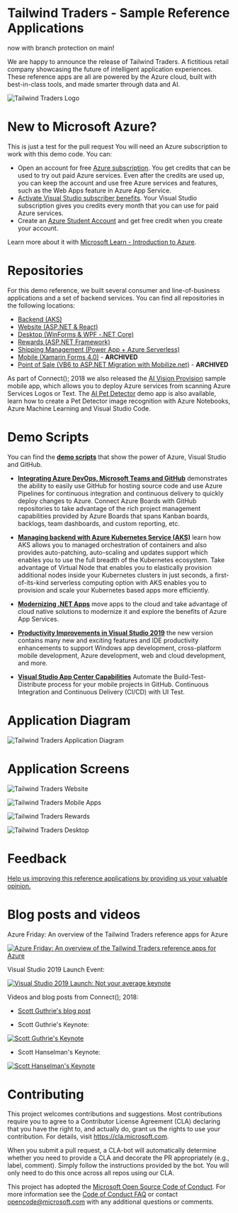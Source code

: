 # Tailwind Traders - Sample Reference Applications

now with branch protection on main!

We are happy to announce the release of Tailwind Traders. A fictitious retail company showcasing the future of intelligent application experiences. These reference apps are all are powered by the Azure cloud, built with best-in-class tools, and made smarter through data and AI.

![Tailwind Traders Logo](Documents/Images/Logo.png)

# New to Microsoft Azure?
This is just a test for the pull request
You will need an Azure subscription to work with this demo code. You can:

- Open an account for free [Azure subscription](https://azure.microsoft.com/free/). You get credits that can be used to try out paid Azure services. Even after the credits are used up, you can keep the account and use free Azure services and features, such as the Web Apps feature in Azure App Service.
- [Activate Visual Studio subscriber benefits](https://azure.microsoft.com/pricing/member-offers/credit-for-visual-studio-subscribers/). Your Visual Studio subscription gives you credits every month that you can use for paid Azure services.
- Create an [Azure Student Account](https://azure.microsoft.com/free/students/) and get free credit when you create your account.

Learn more about it with [Microsoft Learn - Introduction to Azure](https://docs.microsoft.com/learn/azure).

# Repositories

For this demo reference, we built several consumer and line-of-business applications and a set of backend services. You can find all repositories in the following locations:

* [Backend (AKS)](https://github.com/Microsoft/TailwindTraders-Backend)
* [Website (ASP.NET & React)](https://github.com/Microsoft/TailwindTraders-Website)
* [Desktop (WinForms & WPF -.NET Core)](https://github.com/Microsoft/TailwindTraders-Desktop)
* [Rewards (ASP.NET Framework)](https://github.com/Microsoft/TailwindTraders-Rewards)
* [Shipping Management (Power App + Azure Serverless)](https://github.com/microsoft/TailwindTraders-ShippingManagement)
* [Mobile (Xamarin Forms 4.0)](https://github.com/Microsoft/TailwindTraders-Mobile) - **ARCHIVED**
* [Point of Sale (VB6 to ASP.NET Migration with Mobilize.net)](https://github.com/microsoft/TailwindTraders-PointOfSale) - **ARCHIVED**

As part of Connect(); 2018 we also released the [AI Vision Provision](https://github.com/Microsoft/AIVisualProvision) sample mobile app, which allows you to deploy Azure services from scanning Azure Services Logos or Text. The [AI Pet Detector](https://github.com/Microsoft/connect-petdetector) demo app is also available, learn how to create a Pet Detector image recognition with Azure Notebooks, Azure Machine Learning and Visual Studio Code.

# Demo Scripts

You can find the **[demo scripts](Documents/DemoScripts)** that show the power of Azure, Visual Studio and GitHub.

 * **[Integrating Azure DevOps, Microsoft Teams and GitHub](https://github.com/microsoft/TailwindTraders/tree/master/Documents/DemoScripts/Integrating%20Azure%20DevOps%2C%20Microsoft%20Teams%20and%20GitHub#integrating-azure-devops-microsoft-teams-and-github)**  demonstrates the ability to easily use GitHub for hosting source code and use Azure Pipelines for continuous integration and continuous delivery to quickly deploy changes to Azure. Connect Azure Boards with GitHub repositories to take advantage of the rich project management capabilities provided by Azure Boards that spans Kanban boards, backlogs, team dashboards, and custom reporting, etc.
 
* **[Managing backend with Azure Kubernetes Service (AKS)](https://github.com/Microsoft/TailwindTraders/tree/master/Documents/DemoScripts/Managing%20backend%20with%20Azure%20Kubernetes%20Service%20(AKS))** learn how AKS allows you to managed orchestration of containers and also provides auto-patching, auto-scaling and updates support which enables you to use the full breadth of the Kubernetes ecosystem. Take advantage of Virtual Node that enables you to elastically provision additional nodes inside your Kubernetes clusters in just seconds, a first-of-its-kind serverless computing option with AKS enables you to provision and scale your Kubernetes based apps more efficiently.

* **[Modernizing .NET Apps](https://github.com/Microsoft/TailwindTraders/tree/master/Documents/DemoScripts/Modernizing%20.NET%20Apps)** move apps to the cloud and take advantage of cloud native solutions to modernize it and explore the benefits of Azure App Services.

* **[Productivity Improvements in Visual Studio 2019](https://github.com/Microsoft/TailwindTraders/tree/master/Documents/DemoScripts/Productivity%20Improvements%20in%20Visual%20Studio%202019)** the new version contains many new and exciting features and IDE productivity enhancements to support Windows app development, cross-platform mobile development, Azure development, web and cloud development, and more.

* **[Visual Studio App Center Capabilities](https://github.com/Microsoft/TailwindTraders/tree/master/Documents/DemoScripts/Visual%20Studio%20App%20Center%20Capabilities)** Automate the Build-Test-Distribute process for your mobile projects in GitHub. Continuous Integration and Continuous Delivery (CI/CD) with UI Test.

# Application Diagram

![Tailwind Traders Application Diagram](Documents/Images/Diagram.png)

# Application Screens

![Tailwind Traders Website](Documents/Images/Website.png)

![Tailwind Traders Mobile Apps](Documents/Images/Mobile.png)

![Tailwind Traders Rewards](Documents/Images/Rewards.png)

![Tailwind Traders Desktop](Documents/Images/Desktop.png)

# Feedback

[Help us improving this reference applications by providing us your valuable opinion.](https://forms.office.com/Pages/ResponsePage.aspx?id=v4j5cvGGr0GRqy180BHbR8SMkUX-TIVBhIdeQCM_fI1UNEJIUDhKQjE0S1RWNlRJSVNISFNCUlVXSyQlQCN0PWcu)

# Blog posts and videos

Azure Friday: An overview of the Tailwind Traders reference apps for Azure

[![Azure Friday: An overview of the Tailwind Traders reference apps for Azure](http://img.youtube.com/vi/EP-PME-1tq0/0.jpg)](http://www.youtube.com/watch?v=EP-PME-1tq0)

Visual Studio 2019 Launch Event:

[![Visual Studio 2019 Launch: Not your average keynote](http://img.youtube.com/vi/DANLUUIUrcM/0.jpg)](http://www.youtube.com/watch?v=DANLUUIUrcM)

Videos and blog posts from Connect(); 2018:

- [Scott Guthrie's blog post](https://blogs.microsoft.com/blog/2018/12/04/empowering-every-developer-to-achieve-more-at-microsoft-connect-2018)

- Scott Guthrie's Keynote:

[![Scott Guthrie's Keynote](http://img.youtube.com/vi/neij6TfYaIk/0.jpg)](http://www.youtube.com/watch?v=neij6TfYaIk)

- Scott Hanselman's Keynote:

[![Scott Hanselman's Keynote](http://img.youtube.com/vi/5_iE7azx7Vo/0.jpg)](http://www.youtube.com/watch?v=5_iE7azx7Vo)

# Contributing

This project welcomes contributions and suggestions.  Most contributions require you to agree to a
Contributor License Agreement (CLA) declaring that you have the right to, and actually do, grant us
the rights to use your contribution. For details, visit https://cla.microsoft.com.

When you submit a pull request, a CLA-bot will automatically determine whether you need to provide
a CLA and decorate the PR appropriately (e.g., label, comment). Simply follow the instructions
provided by the bot. You will only need to do this once across all repos using our CLA.

This project has adopted the [Microsoft Open Source Code of Conduct](https://opensource.microsoft.com/codeofconduct/).
For more information see the [Code of Conduct FAQ](https://opensource.microsoft.com/codeofconduct/faq/) or
contact [opencode@microsoft.com](mailto:opencode@microsoft.com) with any additional questions or comments.
